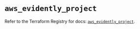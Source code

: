 # `aws_evidently_project`

Refer to the Terraform Registry for docs: [`aws_evidently_project`](https://registry.terraform.io/providers/hashicorp/aws/6.8.0/docs/resources/evidently_project).
